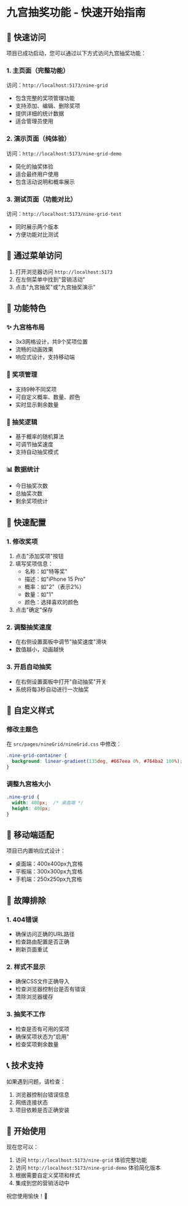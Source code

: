 # 九宫抽奖功能 - 快速开始指南

## 🚀 快速访问

项目已成功启动，您可以通过以下方式访问九宫抽奖功能：

### 1. 主页面（完整功能）
访问：`http://localhost:5173/nine-grid`
- 包含完整的奖项管理功能
- 支持添加、编辑、删除奖项
- 提供详细的统计数据
- 适合管理员使用

### 2. 演示页面（纯体验）
访问：`http://localhost:5173/nine-grid-demo`
- 简化的抽奖体验
- 适合最终用户使用
- 包含活动说明和概率展示

### 3. 测试页面（功能对比）
访问：`http://localhost:5173/nine-grid-test`
- 同时展示两个版本
- 方便功能对比测试

## 📱 通过菜单访问

1. 打开浏览器访问 `http://localhost:5173`
2. 在左侧菜单中找到"营销活动"
3. 点击"九宫抽奖"或"九宫抽奖演示"

## 🎯 功能特色

### ✨ 九宫格布局
- 3x3网格设计，共9个奖项位置
- 流畅的动画效果
- 响应式设计，支持移动端

### 🎁 奖项管理
- 支持9种不同奖项
- 可自定义概率、数量、颜色
- 实时显示剩余数量

### 🎲 抽奖逻辑
- 基于概率的随机算法
- 可调节抽奖速度
- 支持自动抽奖模式

### 📊 数据统计
- 今日抽奖次数
- 总抽奖次数
- 剩余奖项统计

## 🔧 快速配置

### 1. 修改奖项
1. 点击"添加奖项"按钮
2. 填写奖项信息：
   - 名称：如"特等奖"
   - 描述：如"iPhone 15 Pro"
   - 概率：如"2"（表示2%）
   - 数量：如"1"
   - 颜色：选择喜欢的颜色
3. 点击"确定"保存

### 2. 调整抽奖速度
- 在右侧设置面板中调节"抽奖速度"滑块
- 数值越小，动画越快

### 3. 开启自动抽奖
- 在右侧设置面板中打开"自动抽奖"开关
- 系统将每3秒自动进行一次抽奖

## 🎨 自定义样式

### 修改主题色
在 `src/pages/nineGrid/nineGrid.css` 中修改：
```css
.nine-grid-container {
  background: linear-gradient(135deg, #667eea 0%, #764ba2 100%);
}
```

### 调整九宫格大小
```css
.nine-grid {
  width: 400px;  /* 桌面端 */
  height: 400px;
}
```

## 📱 移动端适配

项目已内置响应式设计：
- 桌面端：400x400px九宫格
- 平板端：300x300px九宫格
- 手机端：250x250px九宫格

## 🐛 故障排除

### 1. 404错误
- 确保访问正确的URL路径
- 检查路由配置是否正确
- 刷新页面重试

### 2. 样式不显示
- 确保CSS文件正确导入
- 检查浏览器控制台是否有错误
- 清除浏览器缓存

### 3. 抽奖不工作
- 检查是否有可用的奖项
- 确保奖项状态为"启用"
- 检查奖项剩余数量

## 📞 技术支持

如果遇到问题，请检查：
1. 浏览器控制台错误信息
2. 网络连接状态
3. 项目依赖是否正确安装

## 🎉 开始使用

现在您可以：
1. 访问 `http://localhost:5173/nine-grid` 体验完整功能
2. 访问 `http://localhost:5173/nine-grid-demo` 体验简化版本
3. 根据需要自定义奖项和样式
4. 集成到您的营销活动中

祝您使用愉快！🎊 